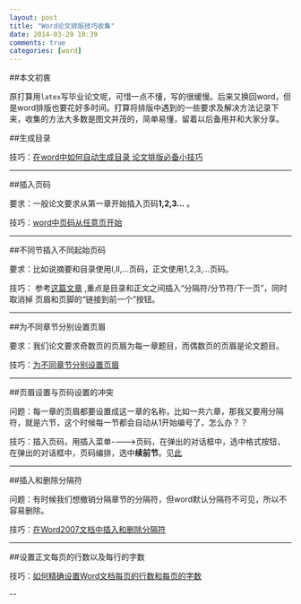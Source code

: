 ```yaml
---
layout: post
title: "Word论文排版技巧收集"
date: 2014-03-29 10:39
comments: true
categories: [word]
---
```


##本文初衷

原打算用`latex`写毕业论文呢，可惜一点不懂，写的很缓慢。后来又换回word，但是word排版也要花好多时间。打算将排版中遇到的一些要求及解决方法记录下来，收集的方法大多数是图文并茂的，简单易懂，留着以后备用并和大家分享。

<!--more-->

##生成目录

 技巧：[在word中如何自动生成目录 论文排版必备小技巧 ][1]

---

##插入页码

要求：一般论文要求从第一章开始插入页码**1,2,3...** 。

技巧：[word中页码从任意页开始][2]

---

##不同节插入不同起始页码

要求：比如说摘要和目录使用I,II,...页码，正文使用1,2,3,...页码。

技巧： 参考[这篇文章][7] ,重点是目录和正文之间插入“分隔符/分节符/下一页”，同时取消掉
页眉和页脚的“链接到前一个”按钮。

---

##为不同章节分别设置页眉

要求：我们论文要求奇数页的页眉为每一章题目，而偶数页的页眉是论文题目。

技巧：[为不同章节分别设置页眉][3]

---

##页眉设置与页码设置的冲突

问题：每一章的页眉都要设置成这一章的名称，比如一共六章，那我又要用分隔符，就是六节，这个时候每一节都会自动从1开始编号了，怎么办？？

技巧：插入页码，用插入菜单---->页码，在弹出的对话框中，选中格式按钮，在弹出的对话框中，页码编排，选中**续前节**。见[此][4]

---

##插入和删除分隔符

问题：有时候我们想撤销分隔章节的分隔符，但word默认分隔符不可见，所以不容易删除。

技巧：[在Word2007文档中插入和删除分隔符][5]

---

##设置正文每页的行数以及每行的字数

技巧：[如何精确设置Word文档每页的行数和每页的字数][6]

--



[1]: http://itbbs.pconline.com.cn/soft/15399198.html

[2]: http://jingyan.baidu.com/article/597a064384db4d312a524342.html

[3]: http://soft.yesky.com/office/250/8328250.shtml

[4]: http://zhidao.baidu.com/question/436711976.html

[5]: http://soft.yesky.com/office/236/31057736.shtml

[6]: http://www.officezhushou.com/word2007/103.html

[7]: http://tyk351.blog.163.com/blog/static/503462952008924103413968/

